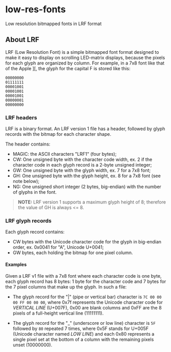 # low-res-fonts
Low resolution bitmapped fonts in LRF format

## About LRF

LRF (Low Resolution Font) is a simple bitmapped font format designed to make it easy to display on scrolling LED-matrix displays, because the pixels for each glyph are organized by column. For example, in a 7x8 font like that of the Apple ][, the glyph for the capital F is stored like this:

```
00000000
01111111
00001001
00001001
00001001
00000001
00000000
```

### LRF headers

LRF is a binary format. An LRF version 1 file has a header, followed by glyph records with the bitmap for each character shape.

The header contains:

- MAGIC: the ASCII characters "LRF1" (four bytes);
- CW: One unsigned byte with the character code width, ex. 2 if the character code in each glyph record is a 2-byte unsigned integer;
- GW: One unsigned byte with the glyph width, ex. 7 for a 7x8 font;
- GH: One unsigned byte with the glyph height, ex. 8 for a 7x8 font (see note below);
- NG: One unsigned short integer (2 bytes, big-endian) with the number of glyphs in the font.

> **NOTE:** LRF version 1 supports a maximum glyph height of 8;
> therefore the value of GH is always <= 8.

### LRF glyph records

Each glyph record contains:

- CW bytes with the Unicode character code for the glyph in big-endian order, ex. 0x0041 for "A", Unicode U+0041;
- GW bytes, each holding the bitmap for one pixel column.

#### Examples

Given a LRF v1 file with a 7x8 font where each character code is one byte, each glyph record has 8 bytes: 1 byte for the character code and 7 bytes for the 7 pixel columns that make up the glyph. In such a file:

- The glyph record for the "|" (pipe or vertical bar) character is `7C 00 00 00 FF 00 00 00`, where 0x7f represents the Unicode character code for _VERTICAL LINE_ (U+007F), 0x00 are blank columns and 0xFF are the 8 pixels of a full-height vertical line (11111111).

- The glyph record for the "\_" (underscore or low line) character is `5F` followed by `80` repeated 7 times, where 0x5F stands for U+005F (Unicode character named _LOW LINE_) and each 0x80 represents a single pixel set at the bottom of a column with the remaining pixels unset (10000000).
